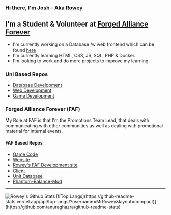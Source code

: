 ### Hi there, I'm Josh - Aka Rowey

## I'm a Student & Volunteer at [Forged Alliance Forever](https://github.com/FAForever)
- I'm currently working on a Database /w web frontend which can be found [here](https://github.com/MrRowey/FAF-Tourney-Data-DB)
- I'm currently learning HTML, CSS, JS, SQL, PHP & Docker.
- I'm looking to work and do more projects to improve my learning.

### Uni Based Repos
- [Database Development](https://github.com/MrRowey/GlazeSure)
- [Web Development](https://github.com/MrRowey/SNT-Antiques)
- [Game Development](https://github.com/MrRowey/Game-Development)

### Forged Alliance Forever (FAF)
My Role at FAF is that I'm the Promotions Team Lead, that deals with communicating with other communities as well as dealing with promotional material for internal events.

#### FAF Based Repos
- [Game Code](https://github.com/MrRowey/Local-FA)
- [Website](https://github.com/MrRowey/FAFwebsite)
- [Rowey's FAF Development site](https://github.com/MrRowey/Roweys-FAF-Development-site)
- [Client](https://github.com/MrRowey/downlords-faf-client)
- [Unit Database](https://github.com/MrRowey/UnitDB)
- [Phantom-Balance-Mod](https://github.com/MrRowey/PhantomBalance)


----
<img align="left" alt="Rowey's Github Stats" src="https://github-readme-stats.vercel.app/api?username=mrrowey&show_icons=true&hide_border=true">
[![Top Langs](https://github-readme-stats.vercel.app/api/top-langs/?username=MrRowey&layout=compact)](https://github.com/anuraghazra/github-readme-stats)
